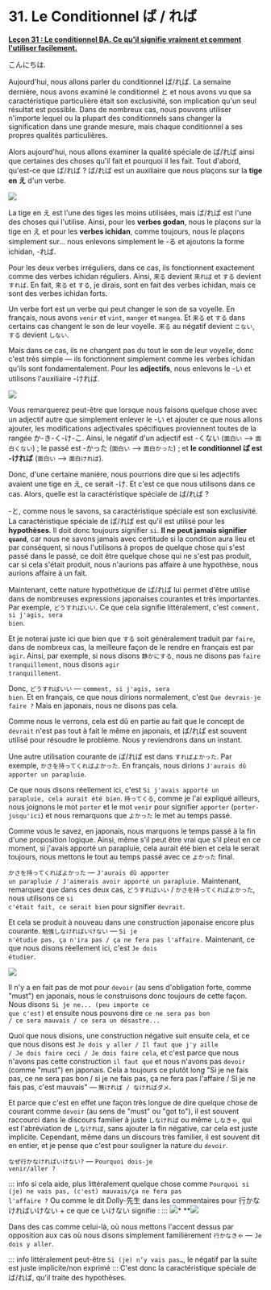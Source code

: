 # **31. Le Conditionnel ば / れば**

[**Leçon 31 : Le conditionnel BA. Ce qu'il signifie vraiment et comment l'utiliser facilement.**](https://www.youtube.com/watch?v=O81EPCsPUpw&list=PLg9uYxuZf8x_A-vcqqyOFZu06WlhnypWj&index=33&pp=iAQB)

こんにちは.

Aujourd'hui, nous allons parler du conditionnel ば/れば. La semaine dernière, nous avons examiné le conditionnel と et nous avons vu que sa caractéristique particulière était son exclusivité, son implication qu'un seul résultat est possible. Dans de nombreux cas, nous pouvons utiliser n'importe lequel ou la plupart des conditionnels sans changer la signification dans une grande mesure, mais chaque conditionnel a ses propres qualités particulières.

Alors aujourd'hui, nous allons examiner la qualité spéciale de ば/れば ainsi que certaines des choses qu'il fait et pourquoi il les fait. Tout d'abord, qu'est-ce que ば/れば ? ば/れば est un auxiliaire que nous plaçons sur la **tige en え** d'un verbe.

![](../media/image409.webp)

La tige en え est l'une des tiges les moins utilisées, mais ば/れば est l'une des choses qui l'utilise. Ainsi, pour les **verbes godan**, nous le plaçons sur la tige en え et pour les **verbes ichidan**, comme toujours, nous le plaçons simplement sur... nous enlevons simplement le -る et ajoutons la forme ichidan, -れば.

Pour les deux verbes irréguliers, dans ce cas, ils fonctionnent exactement comme des verbes ichidan réguliers. Ainsi, <code>来る</code> devient <code>来れば</code> et <code>する</code> devient <code>すれば</code>. En fait, <code>来る</code> et <code>する</code>, je dirais, sont en fait des verbes ichidan, mais ce sont des verbes ichidan forts.

Un verbe fort est un verbe qui peut changer le son de sa voyelle. En français, nous avons <code>venir</code> et <code>vint</code>, <code>manger</code> et <code>mangea</code>. Et <code>来る</code> et <code>する</code> dans certains cas changent le son de leur voyelle. <code>来る</code> au négatif devient <code>こない</code>, <code>する</code> devient <code>しない</code>.

Mais dans ce cas, ils ne changent pas du tout le son de leur voyelle, donc c'est très simple — ils fonctionnent simplement comme les verbes ichidan qu'ils sont fondamentalement. Pour les **adjectifs**, nous enlevons le -い et utilisons l'auxiliaire -ければ.

![](../media/image739.webp)

Vous remarquerez peut-être que lorsque nous faisons quelque chose avec un adjectif autre que simplement enlever le -い et ajouter ce que nous allons ajouter, les modifications adjectivales spécifiques proviennent toutes de la rangée か-き-く-け-こ. Ainsi, le négatif d'un adjectif est -くない (<code>面白い</code> --> <code>面白くない</code>) ; le passé est -かった (<code>面白い</code> --> <code>面白かった</code>) ; et **le conditionnel ば est -ければ** (<code>面白い</code> --> <code>面白ければ</code>).

Donc, d'une certaine manière, nous pourrions dire que si les adjectifs avaient une tige en え, ce serait -け. Et c'est ce que nous utilisons dans ce cas. Alors, quelle est la caractéristique spéciale de ば/れば ?

-と, comme nous le savons, sa caractéristique spéciale est son exclusivité. La caractéristique spéciale de ば/れば est qu'il est utilisé pour les **hypothèses**. Il doit donc toujours signifier <code>si</code>. **Il ne peut jamais signifier <code>quand</code>**, car nous ne savons jamais avec certitude si la condition aura lieu et par conséquent, si nous l'utilisons à propos de quelque chose qui s'est passé dans le passé, ce doit être quelque chose qui ne s'est pas produit, car si cela s'était produit, nous n'aurions pas affaire à une hypothèse, nous aurions affaire à un fait.

Maintenant, cette nature hypothétique de ば/れば lui permet d'être utilisé dans de nombreuses expressions japonaises courantes et très importantes. Par exemple, <code>どうすればいい</code>. Ce que cela signifie littéralement, c'est <code>comment, si j'agis, sera bien</code>.

Et je noterai juste ici que bien que <code>する</code> soit généralement traduit par <code>faire</code>, dans de nombreux cas, la meilleure façon de le rendre en français est par <code>agir</code>. Ainsi, par exemple, si nous disons <code>静かにする</code>, nous ne disons pas <code>faire tranquillement</code>, nous disons <code>agir tranquillement</code>.

Donc, <code>どうすればいい</code> — <code>comment, si j'agis, sera bien</code>. Et en français, ce que nous dirions normalement, c'est <code>Que devrais-je faire ?</code> Mais en japonais, nous ne disons pas cela.

Comme nous le verrons, cela est dû en partie au fait que le concept de <code>devrait</code> n'est pas tout à fait le même en japonais, et ば/れば est souvent utilisé pour résoudre le problème. Nous y reviendrons dans un instant.

Une autre utilisation courante de ば/れば est dans <code>すればよかった</code>. Par exemple, <code>かさを持ってくればよかった</code>. En français, nous dirions <code>J'aurais dû apporter un parapluie</code>.

Ce que nous disons réellement ici, c'est <code>Si j'avais apporté un parapluie, cela aurait été bien</code>. <code>持ってくる</code>, comme je l'ai expliqué ailleurs, nous joignons le mot <code>porter</code> et le mot <code>venir</code> pour signifier <code>apporter</code> (<code>porter-jusqu'ici</code>) et nous remarquons que <code>よかった</code> le met au temps passé.

Comme vous le savez, en japonais, nous marquons le temps passé à la fin d'une proposition logique. Ainsi, même s'il peut être vrai que s'il pleut en ce moment, si j'avais apporté un parapluie, cela aurait été bien et cela le serait toujours, nous mettons le tout au temps passé avec ce <code>よかった</code> final.

<code>かさを持ってくればよかった</code> — <code>J'aurais dû apporter un parapluie / J'aimerais avoir apporté un parapluie.</code> Maintenant, remarquez que dans ces deux cas, <code>どうすればいい</code> / <code>かさを持ってくればよかった</code>, nous utilisons ce <code>si c'était fait, ce serait bien</code> pour signifier <code>devrait</code>.

Et cela se produit à nouveau dans une construction japonaise encore plus courante. <code>勉強しなければいけない</code> — <code>Si je n'étudie pas, ça n'ira pas / ça ne fera pas l'affaire.</code> Maintenant, ce que nous disons réellement ici, c'est <code>Je dois étudier</code>.

![](../media/image1010.webp)

Il n'y a en fait pas de mot pour <code>devoir</code> (au sens d'obligation forte, comme "must") en japonais, nous le construisons donc toujours de cette façon. Nous disons <code>Si je ne... (peu importe ce que c'est)</code> et ensuite nous pouvons dire <code>ce ne sera pas bon / ce sera mauvais / ce sera un désastre...</code>

Quoi que nous disions, une construction négative suit ensuite cela, et ce que nous disons est <code>Je dois y aller / Il faut que j'y aille / Je dois faire ceci / Je dois faire cela</code>, et c'est parce que nous n'avons pas cette construction <code>il faut que</code> et nous n'avons pas <code>devoir</code> (comme "must") en japonais. Cela a toujours ce plutôt long "Si je ne fais pas, ce ne sera pas bon / si je ne fais pas, ça ne fera pas l'affaire / Si je ne fais pas, c'est mauvais" — <code>無ければ / なければダメ</code>.

Et parce que c'est en effet une façon très longue de dire quelque chose de courant comme <code>devoir</code> (au sens de "must" ou "got to"), il est souvent raccourci dans le discours familier à juste <code>しなければ</code> ou même <code>しなきゃ</code>, qui est l'abréviation de <code>しなければ</code>, sans ajouter la fin négative, car cela est juste implicite. Cependant, même dans un discours très familier, il est souvent dit en entier, et je pense que c'est pour souligner la nature du <code>devoir</code>.

<code>なぜ行かなければいけない?</code> — <code>Pourquoi dois-je venir/aller ?</code>

::: info
si cela aide, plus littéralement quelque chose comme <code>Pourquoi si (je) ne vais pas, (c'est) mauvais/ça ne fera pas l'affaire ?</code>
Ou comme le dit Dolly-先生 dans les commentaires pour 行かなければいけない + ce que ce いけない signifie :
:::
*![](../media/image1040.webp)**
**![](../media/image1003.webp)

Dans des cas comme celui-là, où nous mettons l'accent dessus par opposition aux cas où nous disons simplement familièrement <code>行かなきゃ</code> — <code>Je dois y aller</code>.

::: info
littéralement peut-être <code>Si (je) n’y vais pas…</code>, le négatif par la suite est juste implicite/non exprimé
:::
C'est donc la caractéristique spéciale de ば/れば, qu'il traite des hypothèses.
